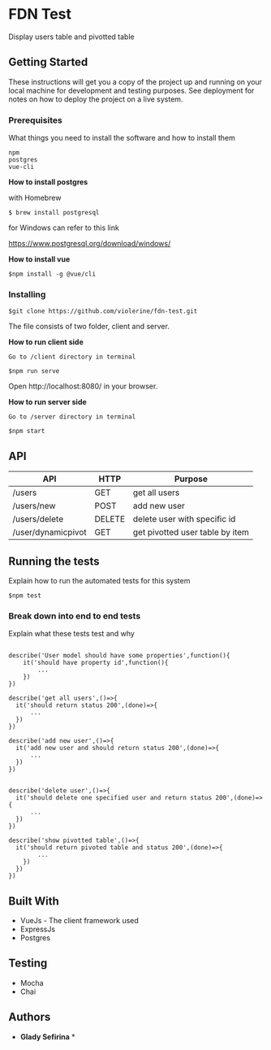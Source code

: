 
# FDN Test

Display users table and pivotted table

## Getting Started

These instructions will get you a copy of the project up and running on your local machine for development and testing purposes. See deployment for notes on how to deploy the project on a live system.

### Prerequisites

What things you need to install the software and how to install them

```
npm
postgres
vue-cli
```

<b>How to install postgres</b>

with Homebrew
```
$ brew install postgresql
```

for Windows can refer to this link 

https://www.postgresql.org/download/windows/

<b>How to install vue</b>

```
$npm install -g @vue/cli
```

### Installing


```
$git clone https://github.com/violerine/fdn-test.git
```

The file consists of two folder, client and server. 

<b>How to run client side</b>



```
Go to /client directory in terminal

$npm run serve
```

Open  http://localhost:8080/ in your browser.

<b>How to run server side</b>

```
Go to /server directory in terminal

$npm start
```


## API 


| API  | HTTP | Purpose |
| ------------- | ------------ | ------------- |
| /users | GET | get all users   |
| /users/new | POST | add new user  |
| /users/delete | DELETE| delete user with specific id  |
| /user/dynamicpivot | GET | get pivotted user table by item  |


## Running the tests

Explain how to run the automated tests for this system

```
$npm test
```

### Break down into end to end tests

Explain what these tests test and why

```

describe('User model should have some properties',function(){
    it('should have property id',function(){
        ...
    })
})

describe('get all users',()=>{
  it('should return status 200',(done)=>{
      ...
  })
})

describe('add new user',()=>{
  it('add new user and should return status 200',(done)=>{
      ...
  })
})


describe('delete user',()=>{
  it('should delete one specified user and return status 200',(done)=>{
      ...
  })
})

describe('show pivotted table',()=>{
  it('should return pivoted table and status 200',(done)=>{
        ...
    })
  })
})

```


## Built With

* VueJs  - The client framework used
* ExpressJs 
* Postgres

## Testing

* Mocha
* Chai


## Authors

* **Glady Sefirina** *



